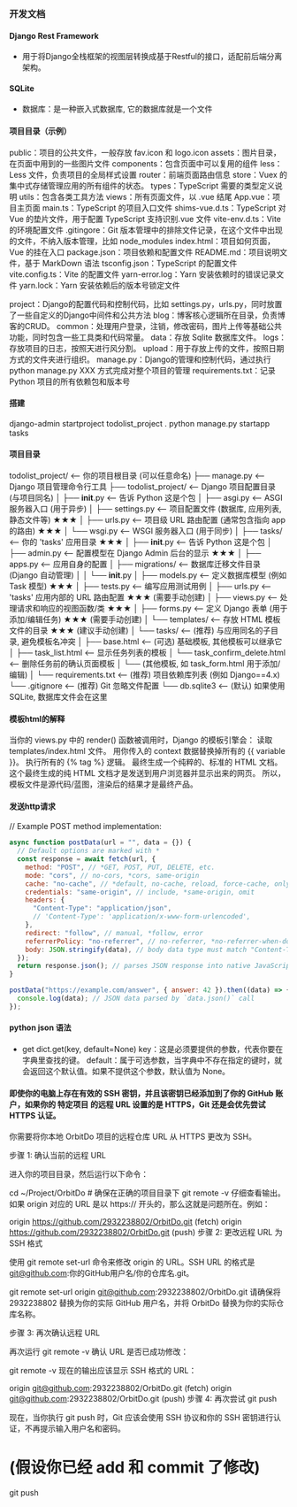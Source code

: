 ### 开发文档

#### Django Rest Framework
- 用于将Django全栈框架的视图层转换成基于Restful的接口，适配前后端分离架构。

#### SQLite
-  数据库：是一种嵌入式数据库, 它的数据库就是一个文件


#### 项目目录（示例）
public：项目的公共文件，一般存放 fav.icon 和 logo.icon
assets：图片目录，在页面中用到的一些图片文件
components：包含页面中可以复用的组件
less：Less 文件，负责项目的全局样式设置
router：前端页面路由信息
store：Vuex 的集中式存储管理应用的所有组件的状态。
types：TypeScript 需要的类型定义说明
utils：包含各类工具方法
views：所有页面文件，以 .vue 结尾
App.vue：项目主页面
main.ts：TypeScript 的项目入口文件
shims-vue.d.ts：TypeScript 对 Vue 的垫片文件，用于配置 TypeScript 支持识别.vue 文件
vite-env.d.ts：Vite 的环境配置文件
.gitingore：Git 版本管理中的排除文件记录，在这个文件中出现的文件，不纳入版本管理，比如 node_modules
index.html：项目如何页面，Vue 的挂在入口
package.json：项目依赖和配置文件
README.md：项目说明文件，基于 MarkDown 语法
tsconfig.json：TypeScript 的配置文件
vite.config.ts：Vite 的配置文件
yarn-error.log：Yarn 安装依赖时的错误记录文件
yarn.lock：Yarn 安装依赖后的版本号锁定文件

project：Django的配置代码和控制代码，比如 settings.py，urls.py，同时放置了一些自定义的Django中间件和公共方法
blog：博客核心逻辑所在目录，负责博客的CRUD。
common：处理用户登录，注销，修改密码，图片上传等基础公共功能，同时包含一些工具类和代码常量。
data：存放 Sqlite 数据库文件。
logs：存放项目的日志，按照天进行风分割。
upload：用于存放上传的文件，按照日期方式的文件夹进行组织。
manage.py：Django的管理和控制代码，通过执行 python manage.py XXX 方式完成对整个项目的管理
requirements.txt：记录 Python 项目的所有依赖包和版本号

#### 搭建
django-admin startproject todolist_project .
python manage.py startapp tasks

#### 项目目录
todolist_project/  <-- 你的项目根目录 (可以任意命名)
├── manage.py         <-- Django 项目管理命令行工具
├── todolist_project/ <-- Django 项目配置目录 (与项目同名)
│   ├── __init__.py     <-- 告诉 Python 这是个包
│   ├── asgi.py         <-- ASGI 服务器入口 (用于异步)
│   ├── settings.py     <-- 项目配置文件 (数据库, 应用列表, 静态文件等) ★★★
│   ├── urls.py         <-- 项目级 URL 路由配置 (通常包含指向 app 的路由) ★★★
│   └── wsgi.py         <-- WSGI 服务器入口 (用于同步)
│
├── tasks/            <-- 你的 'tasks' 应用目录 ★★★
│   ├── __init__.py     <-- 告诉 Python 这是个包
│   ├── admin.py        <-- 配置模型在 Django Admin 后台的显示 ★★★
│   ├── apps.py         <-- 应用自身的配置
│   ├── migrations/     <-- 数据库迁移文件目录 (Django 自动管理)
│   │   └── __init__.py
│   ├── models.py       <-- 定义数据库模型 (例如 Task 模型) ★★★
│   ├── tests.py        <-- 编写应用测试用例
│   ├── urls.py         <-- 'tasks' 应用内部的 URL 路由配置 ★★★ (需要手动创建)
│   ├── views.py        <-- 处理请求和响应的视图函数/类 ★★★
│   ├── forms.py        <-- 定义 Django 表单 (用于添加/编辑任务) ★★★ (需要手动创建)
│   └── templates/      <-- 存放 HTML 模板文件的目录 ★★★ (建议手动创建)
│       └── tasks/      <-- (推荐) 与应用同名的子目录, 避免模板名冲突
│           ├── base.html       <-- (可选) 基础模板, 其他模板可以继承它
│           ├── task_list.html  <-- 显示任务列表的模板
│           └── task_confirm_delete.html <-- 删除任务前的确认页面模板
│           └── (其他模板, 如 task_form.html 用于添加/编辑)
│
└── requirements.txt  <-- (推荐) 项目依赖库列表 (例如 Django==4.x)
└── .gitignore        <-- (推荐) Git 忽略文件配置
└── db.sqlite3        <-- (默认) 如果使用 SQLite, 数据库文件会在这里

#### 模板html的解释

当你的 views.py 中的 render() 函数被调用时，Django 的模板引擎会：
读取 templates/index.html 文件。
用你传入的 context 数据替换掉所有的 {{ variable }}。
执行所有的 {% tag %} 逻辑。
最终生成一个纯粹的、标准的 HTML 文档。
这个最终生成的纯 HTML 文档才是发送到用户浏览器并显示出来的网页。
所以，模板文件是源代码/蓝图，渲染后的结果才是最终产品。


#### 发送http请求
// Example POST method implementation:

```js
async function postData(url = "", data = {}) {
  // Default options are marked with *
  const response = await fetch(url, {
    method: "POST", // *GET, POST, PUT, DELETE, etc.
    mode: "cors", // no-cors, *cors, same-origin
    cache: "no-cache", // *default, no-cache, reload, force-cache, only-if-cached
    credentials: "same-origin", // include, *same-origin, omit
    headers: {
      "Content-Type": "application/json",
      // 'Content-Type': 'application/x-www-form-urlencoded',
    },
    redirect: "follow", // manual, *follow, error
    referrerPolicy: "no-referrer", // no-referrer, *no-referrer-when-downgrade, origin, origin-when-cross-origin, same-origin, strict-origin, strict-origin-when-cross-origin, unsafe-url
    body: JSON.stringify(data), // body data type must match "Content-Type" header
  });
  return response.json(); // parses JSON response into native JavaScript objects
}

postData("https://example.com/answer", { answer: 42 }).then((data) => {
  console.log(data); // JSON data parsed by `data.json()` call
});
```


#### python json 语法
- get
dict.get(key, default=None)
key：这是必须要提供的参数，代表你要在字典里查找的键。
default：属于可选参数，当字典中不存在指定的键时，就会返回这个默认值。如果不提供这个参数，默认值为 None。
   


#### 即使你的电脑上存在有效的 SSH 密钥，并且该密钥已经添加到了你的 GitHub 账户，如果你的 特定项目 的远程 URL 设置的是 HTTPS，Git 还是会优先尝试 HTTPS 认证。

你需要将你本地 OrbitDo 项目的远程仓库 URL 从 HTTPS 更改为 SSH。

步骤 1: 确认当前的远程 URL

进入你的项目目录，然后运行以下命令：

cd ~/Project/OrbitDo  # 确保在正确的项目目录下
git remote -v
仔细查看输出。如果 origin 对应的 URL 是以 https:// 开头的，那么这就是问题所在。例如：

origin  https://github.com/2932238802/OrbitDo.git (fetch)
origin  https://github.com/2932238802/OrbitDo.git (push)
步骤 2: 更改远程 URL 为 SSH 格式

使用 git remote set-url 命令来修改 origin 的 URL。SSH URL 的格式是 git@github.com:你的GitHub用户名/你的仓库名.git。

git remote set-url origin git@github.com:2932238802/OrbitDo.git
请确保将 2932238802 替换为你的实际 GitHub 用户名，并将 OrbitDo 替换为你的实际仓库名称。

步骤 3: 再次确认远程 URL

再次运行 git remote -v 确认 URL 是否已成功修改：

git remote -v
现在的输出应该显示 SSH 格式的 URL：

origin  git@github.com:2932238802/OrbitDo.git (fetch)
origin  git@github.com:2932238802/OrbitDo.git (push)
步骤 4: 再次尝试 git push

现在，当你执行 git push 时，Git 应该会使用 SSH 协议和你的 SSH 密钥进行认证，不再提示输入用户名和密码。

# (假设你已经 add 和 commit 了修改)
git push